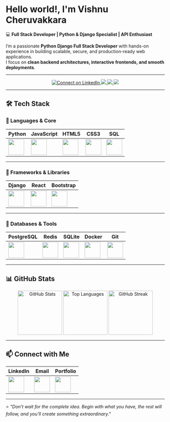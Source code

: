 # Hello world!, I'm Vishnu Cheruvakkara  

💻 **Full Stack Developer | Python & Django Specialist | API Enthusiast**  

I’m a passionate **Python Django Full Stack Developer** with hands-on experience in building scalable, secure, and production-ready web applications.  
I focus on **clean backend architectures, interactive frontends, and smooth deployments**.  

---

<p align="center">
  <a href="https://www.linkedin.com/posts/vishnu-cheruvakkara-231b8b235_django-reactjs-webdevelopment-activity-7363606238938484736-sult?utm_source=share&utm_medium=member_desktop&rcm=ACoAADq6p4UB7yZEvBWQ6nbkRJlURS5jqlFv_yI" target="_blank">
    <img alt="Connect on LinkedIn" src="https://img.shields.io/badge/LinkedIn-0A66C2?style=for-the-badge&logo=logmein&logoColor=white" />
  </a>
  <a href="https://instagram.com/your-instagram" target="_blank">
    <img src="https://img.shields.io/badge/Instagram-%23E4405F.svg?&style=for-the-badge&logo=instagram&logoColor=white" />
  </a>
  <a href="https://youtube.com/your-youtube" target="_blank">
    <img src="https://img.shields.io/badge/YouTube-%23FF0000.svg?&style=for-the-badge&logo=youtube&logoColor=white" />
  </a>
  <a href="mailto:vishnucheruvakkaraofficial@gmail.com" target="_blank">
    <img src="https://img.shields.io/badge/Email-%23D14836.svg?&style=for-the-badge&logo=gmail&logoColor=white" />
  </a>
</p>

---

## 🛠 Tech Stack  

### 🔹 Languages & Core  
| Python | JavaScript | HTML5 | CSS3 | SQL |
|--------|------------|-------|------|-----|
| <img src="https://cdn.jsdelivr.net/gh/devicons/devicon/icons/python/python-original.svg" width="50"/> | <img src="https://cdn.jsdelivr.net/gh/devicons/devicon/icons/javascript/javascript-original.svg" width="50"/> | <img src="https://cdn.jsdelivr.net/gh/devicons/devicon/icons/html5/html5-original.svg" width="50"/> | <img src="https://cdn.jsdelivr.net/gh/devicons/devicon/icons/css3/css3-original.svg" width="50"/> | <img src="https://cdn.jsdelivr.net/gh/devicons/devicon/icons/mysql/mysql-original.svg" width="50"/> |

---

### 🔹 Frameworks & Libraries  
| Django | React | Bootstrap |
|--------|-------|-----------|
| <img src="https://cdn.jsdelivr.net/gh/devicons/devicon/icons/django/django-plain.svg" width="50"/> | <img src="https://cdn.jsdelivr.net/gh/devicons/devicon/icons/react/react-original.svg" width="50"/> | <img src="https://cdn.jsdelivr.net/gh/devicons/devicon/icons/bootstrap/bootstrap-original.svg" width="50"/> |

---

### 🔹 Databases & Tools  
| PostgreSQL | Redis | SQLite | Docker | Git |
|------------|-------|--------|--------|-----|
| <img src="https://cdn.jsdelivr.net/gh/devicons/devicon/icons/postgresql/postgresql-original.svg" width="50"/> | <img src="https://cdn.jsdelivr.net/gh/devicons/devicon/icons/redis/redis-original.svg" width="50"/> | <img src="https://cdn.jsdelivr.net/gh/devicons/devicon/icons/sqlite/sqlite-original.svg" width="50"/> | <img src="https://cdn.jsdelivr.net/gh/devicons/devicon/icons/docker/docker-original.svg" width="50"/> | <img src="https://cdn.jsdelivr.net/gh/devicons/devicon/icons/git/git-original.svg" width="50"/> |

---
## 📊 GitHub Stats  

<p align="center">
  <img src="https://github-readme-stats.vercel.app/api?username=VishnuCheruvakkara&show_icons=true&theme=default" 
       alt="GitHub Stats" height="140"/>
  <img src="https://github-readme-stats.vercel.app/api/top-langs/?username=VishnuCheruvakkara&layout=compact&theme=default" 
       alt="Top Languages" height="140"/>
  <img src="https://streak-stats.demolab.com/?user=VishnuCheruvakkara&theme=default&border_radius=5" 
       alt="GitHub Streak" height="140"/>
</p>


---

## 📫 Connect with Me  

| LinkedIn | Email | Portfolio |
|----------|-------|-----------|
| <a href="https://www.linkedin.com/in/vishnu-cheruvakkara-231b8b235"><img src="https://cdn.jsdelivr.net/gh/devicons/devicon/icons/linkedin/linkedin-original.svg" width="50"/></a> | <a href="mailto:vishnucheruvakkaraofficial@gmail.com"><img src="https://cdn.jsdelivr.net/gh/devicons/devicon/icons/google/google-original.svg" width="50"/></a> | <a href="https://github.com/VishnuCheruvakkara"><img src="https://cdn.jsdelivr.net/gh/devicons/devicon/icons/github/github-original.svg" width="50"/></a> |

---

⭐ *"Don’t wait for the complete idea. Begin with what you have, the rest will follow, and you’ll create something extraordinary."*  
